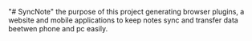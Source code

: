 "# SyncNote" 
the purpose of this project generating browser plugins, a website and mobile applications to keep notes sync and transfer data beetwen phone and pc easily.
